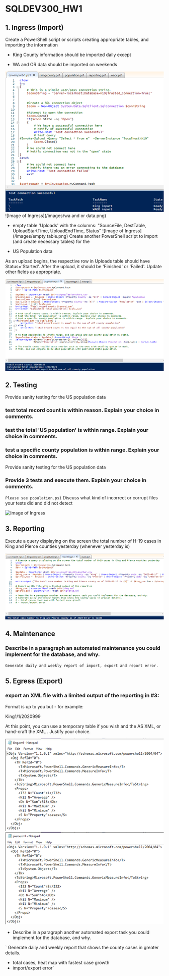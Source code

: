 # SQLDEV300_HW1

## 1. Ingress (Import)
Create a PowerShell script or scripts creating appropriate tables, and importing the information

- King County information should be imported daily except

- WA and OR data should be imported on weekends

![Image of Ingress](/images/scheduledtasks.png)
![Image of Ingress](/images/wa and or data.png)

- empty table 'Uploads' with the columns: "SourceFile, DestTable, UploadStartTime, UploadEndTime, Status"
![Image of Ingress](/images/empty table.png)
Create another PowerShell script to import (and create necessary tables) for the

- US Population data

As an upload begins, the respective row in Uploads table should have Status='Started'. After the upload, it should be 'Finished' or 'Failed'. Update other fields as appropriate.

![Image of Ingress](/images/testing.png)


## 2. Testing
Provide sanity testing for the US population data

### test total record count is within reason. Explain your choice in comments.

### test the total 'US population' is within range. Explain your choice in comments.

### test a specific county population is within range.  Explain your choice in comments.

Provide sanity testing for the US population data

### Provide 3 tests and execute them. Explain your choice in comments.
`Please see population.ps1`
Discuss what kind of incorrect or corrupt files your tests did and did not detect

![Image of Ingress](/images/tesing.png)

## 3. Reporting
Execute a query displaying on the screen the total number of H-19 cases in King and Pierce counties yesterday (whenever yesterday is)

![Image of Ingress](/images/reporting.png)

## 4. Maintenance
### Describe in a paragraph an automated maintenance you could implement for the database, and why.

`Generate daily and weekly report of import, export and report error.`

## 5. Egress (Export)
### export an XML file with a limited output of the reporting in #3:

Format is up to you but - for example:

<data><county>King</county><data>1/1/2020</date><cases>999</cases></data>

At this point, you can use a temporary table if you wish and the AS XML, or hand-craft the XML . Justify your choice.

![Image of King Count XML](/images/king_xml.png)
![Image of Pierce county XML](/images/pierce_xml.png)

- Describe in a paragraph another automated export task you could implement for the database, and why.

` Generate daily and weekly report that shows the county cases in greater details.
 - total cases, heat map with fastest case growth
 - import/export error`
